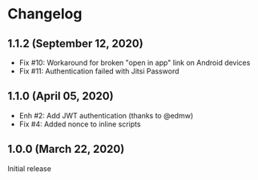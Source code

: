 Changelog
=========

1.1.2 (September 12, 2020)
--------------------------
- Fix #10: Workaround for broken "open in app" link on Android devices
- Fix #11: Authentication failed with Jitsi Password


1.1.0 (April 05, 2020)
----------------------
- Enh #2: Add JWT authentication (thanks to @edmw)
- Fix #4: Added nonce to inline scripts


1.0.0 (March 22, 2020)
----------------------
Initial release